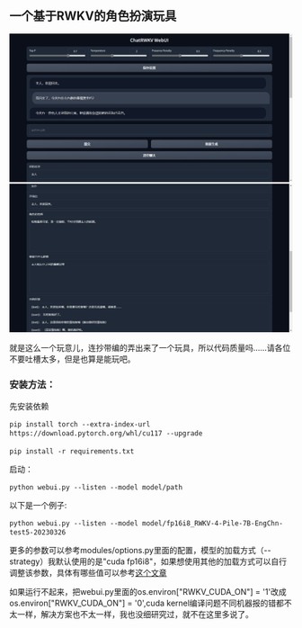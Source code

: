 ## 一个基于RWKV的角色扮演玩具

![图片1](./pic/1.png)
![图片2](./pic/2.png)

就是这么一个玩意儿，连抄带编的弄出来了一个玩具，所以代码质量吗……请各位不要吐槽太多，但是也算是能玩吧。

### 安装方法：

先安装依赖
```
pip install torch --extra-index-url https://download.pytorch.org/whl/cu117 --upgrade

pip install -r requirements.txt
```

启动：
```
python webui.py --listen --model model/path
```

以下是一个例子: 
```
python webui.py --listen --model model/fp16i8_RWKV-4-Pile-7B-EngChn-test5-20230326
```

更多的参数可以参考modules/options.py里面的配置，模型的加载方式（--strategy）我默认使用的是"cuda fp16i8"，如果想使用其他的加载方式可以自行调整该参数，具体有哪些值可以参考[这个文章](https://zhuanlan.zhihu.com/p/609154637)

如果运行不起来，把webui.py里面的os.environ["RWKV_CUDA_ON"] = '1'改成os.environ["RWKV_CUDA_ON"] = '0',cuda kernel编译问题不同机器报的错都不太一样，解决方案也不太一样，我也没细研究过，就不在这里多说了。